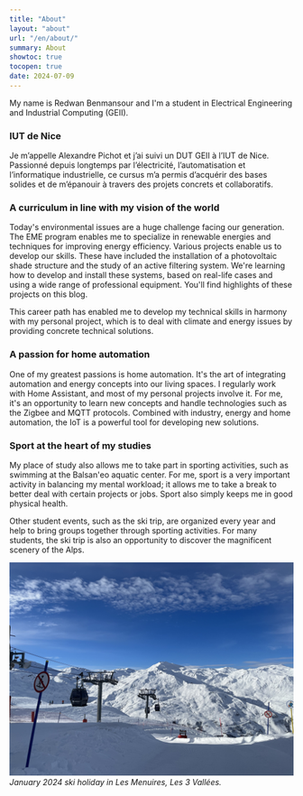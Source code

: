 ```yaml
---
title: "About"
layout: "about"
url: "/en/about/"
summary: About
showtoc: true
tocopen: true
date: 2024-07-09
---
```


My name is Redwan Benmansour and I'm a student in Electrical Engineering and Industrial Computing (GEII). 

### IUT de Nice
Je m’appelle Alexandre Pichot et j’ai suivi un DUT GEII à l’IUT de Nice. Passionné depuis longtemps par l’électricité, l’automatisation et l’informatique industrielle, ce cursus m’a permis d’acquérir des bases solides et de m’épanouir à travers des projets concrets et collaboratifs.

### A curriculum in line with my vision of the world
Today's environmental issues are a huge challenge facing our generation. The EME program enables me to specialize in renewable energies and techniques for improving energy efficiency. Various projects enable us to develop our skills. These have included the installation of a photovoltaic shade structure and the study of an active filtering system. We're learning how to develop and install these systems, based on real-life cases and using a wide range of professional equipment. You'll find highlights of these projects on this blog.

This career path has enabled me to develop my technical skills in harmony with my personal project, which is to deal with climate and energy issues by providing concrete technical solutions. 

### A passion for home automation
One of my greatest passions is home automation. It's the art of integrating automation and energy concepts into our living spaces. I regularly work with Home Assistant, and most of my personal projects involve it. For me, it's an opportunity to learn new concepts and handle technologies such as the Zigbee and MQTT protocols. Combined with industry, energy and home automation, the IoT is a powerful tool for developing new solutions.

### Sport at the heart of my studies
My place of study also allows me to take part in sporting activities, such as swimming at the Balsan'eo aquatic center. For me, sport is a very important activity in balancing my mental workload; it allows me to take a break to better deal with certain projects or jobs. Sport also simply keeps me in good physical health. 

Other student events, such as the ski trip, are organized every year and help to bring groups together through sporting activities. For many students, the ski trip is also an opportunity to discover the magnificent scenery of the Alps.

![Photo 2](IMG_5864.jpg)
*January 2024 ski holiday in Les Menuires, Les 3 Vallées.*
